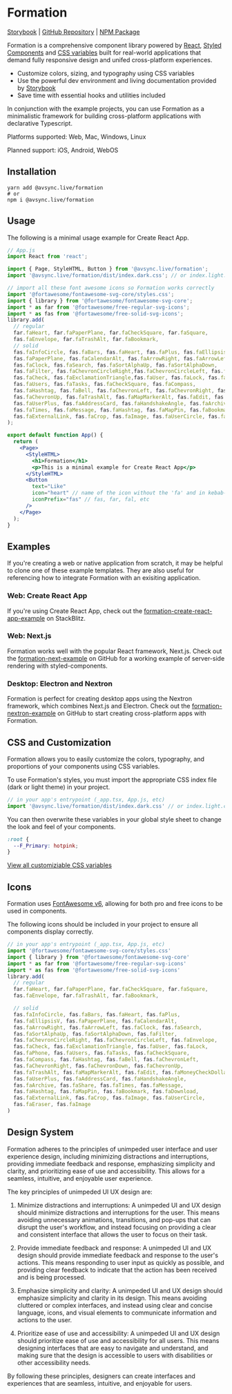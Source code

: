 # Formation

[Storybook](https://formation-ui.netlify.app) |
[GitHub Repository](https://github.com/AVsync-LIVE/formation) |
[NPM Package](https://www.npmjs.com/package/@avsync.live/formation)

Formation is a comprehensive component library powered by [React](https://reactjs.org/docs/getting-started.html), 
[Styled Components](https://styled-components.com/docs) and [CSS variables](https://developer.mozilla.org/en-US/docs/Web/CSS/Using_CSS_custom_properties) built for real-world applications that demand fully responsive design and unifed cross-platform experiences. 

 - Customize colors, sizing, and typography using CSS variables
 - Use the powerful dev environment and living documentation provided by [Storybook](https://formation-ui.netlify.app) 
 - Save time with essential hooks and utilities included

In conjunction with the example projects, you can use Formation as a minimalistic framework for building cross-platform applications with declarative Typescript.

Platforms supported: Web, Mac, Windows, Linux

Planned support: iOS, Android, WebOS

## Installation

```shell
yarn add @avsync.live/formation
# or
npm i @avsync.live/formation
```

## Usage

The following is a minimal usage example for Create React App.

```jsx
// App.js
import React from 'react';

import { Page, StyleHTML, Button } from '@avsync.live/formation';
import '@avsync.live/formation/dist/index.dark.css'; // or index.light.css

// import all these font awesome icons so Formation works correctly
import '@fortawesome/fontawesome-svg-core/styles.css';
import { library } from '@fortawesome/fontawesome-svg-core';
import * as far from '@fortawesome/free-regular-svg-icons';
import * as fas from '@fortawesome/free-solid-svg-icons';
library.add(
  // regular
  far.faHeart, far.faPaperPlane, far.faCheckSquare, far.faSquare,
  fas.faEnvelope, far.faTrashAlt, far.faBookmark,
  // solid
  fas.faInfoCircle, fas.faBars, fas.faHeart, fas.faPlus, fas.faEllipsisV,
  fas.faPaperPlane, fas.faCalendarAlt, fas.faArrowRight, fas.faArrowLeft,
  fas.faClock, fas.faSearch, fas.faSortAlphaUp, fas.faSortAlphaDown,
  fas.faFilter, fas.faChevronCircleRight,fas.faChevronCircleLeft, fas.faEnvelope,
  fas.faCheck, fas.faExclamationTriangle,fas.faUser, fas.faLock, fas.faPhone, 
  fas.faUsers, fas.faTasks, fas.faCheckSquare, fas.faCompass,
  fas.faHashtag, fas.faBell, fas.faChevronLeft, fas.faChevronRight, fas.faChevronDown,
  fas.faChevronUp, fas.faTrashAlt, fas.faMapMarkerAlt, fas.faEdit, fas.faMoneyCheckDollar,
  fas.faUserPlus, fas.faAddressCard, fas.faHandshakeAngle, fas.faArchive, fas.faShare,
  fas.faTimes, fas.faMessage, fas.faHashtag, fas.faMapPin, fas.faBookmark, fas.faDownload,
  fas.faExternalLink, fas.faCrop, fas.faImage, fas.faUserCircle, fas.faEraser, fas.faImage
);

export default function App() {
  return (
    <Page>
      <StyleHTML>
        <h1>Formation</h1>
        <p>This is a minimal example for Create React App</p>
      </StyleHTML>
      <Button
        text="Like"
        icon="heart" // name of the icon without the 'fa' and in kebab-case
        iconPrefix="fas" // fas, far, fal, etc
      />
    </Page>
  );
}
```

## Examples

If you're creating a web or native application from scratch, it may be helpful to clone one of these example templates. They are also useful for referencing how to integrate Formation with an exisiting application.

### Web: Create React App

If you're using Create React App, check out the [formation-create-react-app-example](https://stackblitz.com/edit/react-ts-xyhgvu) on StackBlitz.


### Web: Next.js

Formation works well with the popular React framework, Next.js. Check out the [formation-next-example](https://github.com/AVsync-LIVE/formation-next-example) on GitHub for a working example of server-side rendering with styled-components.


### Desktop: Electron and Nextron

Formation is perfect for creating desktop apps using the Nextron framework, which combines Next.js and Electron. Check out the [formation-nextron-example](https://github.com/AVsync-LIVE/formation-nextron-example) on GitHub to start creating cross-platform apps with Formation.


## CSS and Customization

Formation allows you to easily customize the colors, typography, and proportions of your components using CSS variables. 

To use Formation's styles, you must import the appropriate CSS index file (dark or light theme) in your project. 


```jsx
// in your app's entrypoint (_app.tsx, App.js, etc)
import '@avsync.live/formation/dist/index.dark.css' // or index.light.css
```

You can then overwrite these variables in your global style sheet to change the look and feel of your components.

```css
:root {
  --F_Primary: hotpink;
}
```

[View all customiziable CSS variables](https://formation-ui.netlify.app/?path=/story/theme--theme)


## Icons

Formation uses [FontAwesome v6](https://fontawesome.com/v6/search?m=free), allowing for both pro and free icons to be used in components. 

The following icons should be included in your project to ensure all components display correctly.

```jsx
// in your app's entrypoint (_app.tsx, App.js, etc)
import '@fortawesome/fontawesome-svg-core/styles.css'
import { library } from '@fortawesome/fontawesome-svg-core'
import * as far from '@fortawesome/free-regular-svg-icons'
import * as fas from '@fortawesome/free-solid-svg-icons'
library.add(
  // regular
  far.faHeart, far.faPaperPlane, far.faCheckSquare, far.faSquare,
  fas.faEnvelope, far.faTrashAlt, far.faBookmark,

  // solid
  fas.faInfoCircle, fas.faBars, fas.faHeart, fas.faPlus,
  fas.faEllipsisV, fas.faPaperPlane, fas.faCalendarAlt,
  fas.faArrowRight, fas.faArrowLeft, fas.faClock, fas.faSearch,
  fas.faSortAlphaUp, fas.faSortAlphaDown, fas.faFilter,
  fas.faChevronCircleRight, fas.faChevronCircleLeft, fas.faEnvelope,
  fas.faCheck, fas.faExclamationTriangle, fas.faUser, fas.faLock,
  fas.faPhone, fas.faUsers, fas.faTasks, fas.faCheckSquare,
  fas.faCompass, fas.faHashtag, fas.faBell, fas.faChevronLeft,
  fas.faChevronRight, fas.faChevronDown, fas.faChevronUp,
  fas.faTrashAlt, fas.faMapMarkerAlt, fas.faEdit, fas.faMoneyCheckDollar,
  fas.faUserPlus, fas.faAddressCard, fas.faHandshakeAngle,
  fas.faArchive, fas.faShare, fas.faTimes, fas.faMessage,
  fas.faHashtag, fas.faMapPin, fas.faBookmark, fas.faDownload,
  fas.faExternalLink, fas.faCrop, fas.faImage, fas.faUserCircle,
  fas.faEraser, fas.faImage
)

```


## Design System

Formation adheres to the principles of unimpeded user interface and user experience design, including minimizing distractions and interruptions, providing immediate feedback and response, emphasizing simplicity and clarity, and prioritizing ease of use and accessibility. This allows for a seamless, intuitive, and enjoyable user experience.

The key principles of unimpeded UI UX design are:
 1. Minimize distractions and interruptions: A unimpeded UI and UX design should minimize distractions and interruptions for the user. This means avoiding unnecessary animations, transitions, and pop-ups that can disrupt the user's workflow, and instead focusing on providing a clear and consistent interface that allows the user to focus on their task.

 2. Provide immediate feedback and response: A unimpeded UI and UX design should provide immediate feedback and response to the user's actions. This means responding to user input as quickly as possible, and providing clear feedback to indicate that the action has been received and is being processed.

 3. Emphasize simplicity and clarity: A unimpeded UI and UX design should emphasize simplicity and clarity in its design. This means avoiding cluttered or complex interfaces, and instead using clear and concise language, icons, and visual elements to communicate information and actions to the user.

 4. Prioritize ease of use and accessibility: A unimpeded UI and UX design should prioritize ease of use and accessibility for all users. This means designing interfaces that are easy to navigate and understand, and making sure that the design is accessible to users with disabilities or other accessibility needs.

By following these principles, designers can create interfaces and experiences that are seamless, intuitive, and enjoyable for users.